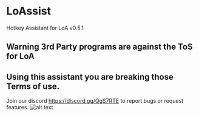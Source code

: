 # LoAssist
Hotkey Assistant for LoA v0.5.1




## Warning 3rd Party programs are against the ToS for LoA
## Using this assistant you are breaking those Terms of use.

Join our discord https://discord.gg/QgS7RTE to report bugs or request features.
![alt text][logo]

[logo]: https://image.frl/i/ppz46m6w9f2iv65g.JPG "Sample Shot"
